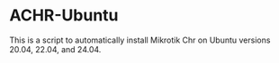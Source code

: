 # ACHR-Ubuntu
This is a script to automatically install Mikrotik Chr on Ubuntu versions 20.04, 22.04, and 24.04.

